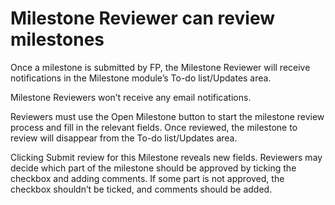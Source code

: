 # **Milestone Reviewer can review milestones**
Once a milestone is submitted by FP, the Milestone Reviewer will receive notifications in the Milestone module’s To-do list/Updates area. 

Milestone Reviewers won’t receive any email notifications. 

Reviewers must use the Open Milestone button to start the milestone review process and fill in the relevant fields. Once reviewed, the milestone to review will disappear from the To-do list/Updates area.

Clicking Submit review for this Milestone reveals new fields. Reviewers may decide which part of the milestone should be approved by ticking the checkbox and adding  comments. If some part is not approved, the checkbox shouldn’t be ticked, and comments should be added.
